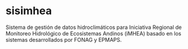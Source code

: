 # sisimhea

Sistema de gestión de datos hidroclimáticos para Iniciativa Regional de Monitoreo Hidrológico de Ecosistemas Andinos (iMHEA) basado en los sistemas desarrollados por FONAG y EPMAPS.
